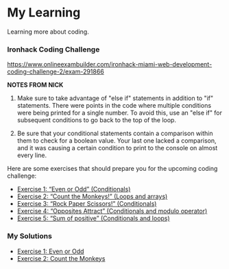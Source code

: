 # My Learning
Learning more about coding.

### Ironhack Coding Challenge
https://www.onlineexambuilder.com/ironhack-miami-web-development-coding-challenge-2/exam-291866

**NOTES FROM NICK**

1. Make sure to take advantage of "else if" statements in addition to "if" statements. 
There were points in the code where multiple conditions were being printed for a single number. 
To avoid this, use an "else if" for subsequent conditions to go back to the top of the loop.

 
2. Be sure that your conditional statements contain a comparison within them to check for a boolean value. 
Your last one lacked a comparison, and it was causing a certain condition to print to the console on almost every line.

 
Here are some exercises that should prepare you for the upcoming coding challenge:
- [Exercise 1: “Even or Odd” (Conditionals)](https://www.codewars.com/kata/even-or-odd/train/javascript)
- [Exercise 2: “Count the Monkeys!” (Loops and arrays)](https://www.codewars.com/kata/count-the-monkeys/train/javascript)
- [Exercise 3: “Rock Paper Scissors!” (Conditionals)](https://www.codewars.com/kata/rock-paper-scissors/train/javascript)
- [Exercise 4: “Opposites Attract” (Conditionals and modulo operator)](https://www.codewars.com/kata/opposites-attract/train/javascript)
- [Exercise 5: “Sum of positive” (Conditionals and loops)](https://www.codewars.com/kata/sum-of-positive/train/javascript)

### My Solutions
- [Exercise 1: Even or Odd](https://github.com/mrsdo/MyLearning/blob/master/ironhack/01-even-or-odd.js)
- [Exercise 2: Count the Monkeys](https://github.com/mrsdo/MyLearning/blob/master/ironhack/02-monkey-count.js)